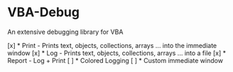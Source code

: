 # VBA-Debug
An extensive debugging library for VBA

[x] * Print - Prints text, objects, collections, arrays ... into the immediate window
[x] * Log - Prints text, objects, collections, arrays ... into a file
[x] * Report - Log + Print
[ ] * Colored Logging
[ ] * Custom immediate window
